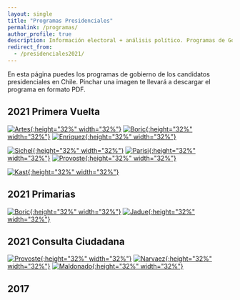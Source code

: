```yaml
---
layout: single
title: "Programas Presidenciales"
permalink: /programas/
author_profile: true
description: Información electoral + análisis político. Programas de Gobierno.
redirect_from:
  - /presidenciales2021/
---
```


En esta página puedes los programas de gobierno de los candidatos presidenciales en Chile. Pinchar una imagen te llevará a descargar el programa en formato PDF.

## 2021 Primera Vuelta

[![Artes](/images/programas/2021_Artes.png){:height="32%" width="32%"}](https://github.com/tresquintos/programas/raw/main/2021%20-%20Artes.pdf) [![Boric](/images/programas/2021_Boric.png){:height="32%" width="32%"}](https://github.com/tresquintos/programas/raw/main/2021%20-%20Boric.pdf) [![Enriquez](/images/programas/2021_Enriquez.png){:height="32%" width="32%"}](https://github.com/tresquintos/programas/raw/main/2021%20-%20Enriquez.pdf)

[![Sichel](/images/programas/2021_Sichel.png){:height="32%" width="32%"}](https://github.com/tresquintos/programas/raw/main/2021%20-%20Sichel.pdf) [![Parisi](/images/programas/2021_Parisi.png){:height="32%" width="32%"}](https://github.com/tresquintos/programas/raw/main/2021%20-%20AParisi.pdf) [![Provoste](/images/programas/2021_Provoste.png){:height="32%" width="32%"}](https://github.com/tresquintos/programas/raw/main/2021%20-%20Artes.pdf)

[![Kast](/images/programas/2021_Kast.png){:height="32%" width="32%"}](https://github.com/tresquintos/programas/raw/main/2021%20-%20Kast.pdf)

## 2021 Primarias

[![Boric](/images/programas/2021p_Boric.png){:height="32%" width="32%"}](https://github.com/tresquintos/programas/raw/main/2021p%20-%20Boric.pdf) [![Jadue](/images/programas/2021p_Jadue.png){:height="32%" width="32%"}](https://github.com/tresquintos/programas/raw/main/2021%20-%20Boric.pdf)

## 2021 Consulta Ciudadana

[![Provoste](/images/programas/2021p_Provoste.png){:height="32%" width="32%"}](https://github.com/tresquintos/programas/raw/main/2021p%20-%20Provoste.pdf) [![Narvaez](/images/programas/2021p_Narvaez.png){:height="32%" width="32%"}](https://github.com/tresquintos/programas/raw/main/2021p%20-%20Narvaez.pdf) [![Maldonado](/images/programas/2021p_Maldonado.png){:height="32%" width="32%"}](https://github.com/tresquintos/programas/raw/main/2021p%20-%20Maldonado.pdf)


## 2017
